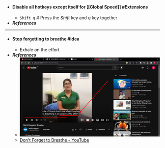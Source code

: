 - #### Disable all hotkeys except itself for [[Global Speed]] #Extensions
	- `Shift q` # Press the *Shift* key and *q* key together
- ***References***
- ---
- #### Stop forgetting to breathe #Idea
	- Exhale on the effort
- ***References***
	- ![image.png](../assets/image_1670376973969_0.png)
	- [Don't Forget to Breathe - YouTube](https://www.youtube.com/watch?v=LxD3e-K9vug)